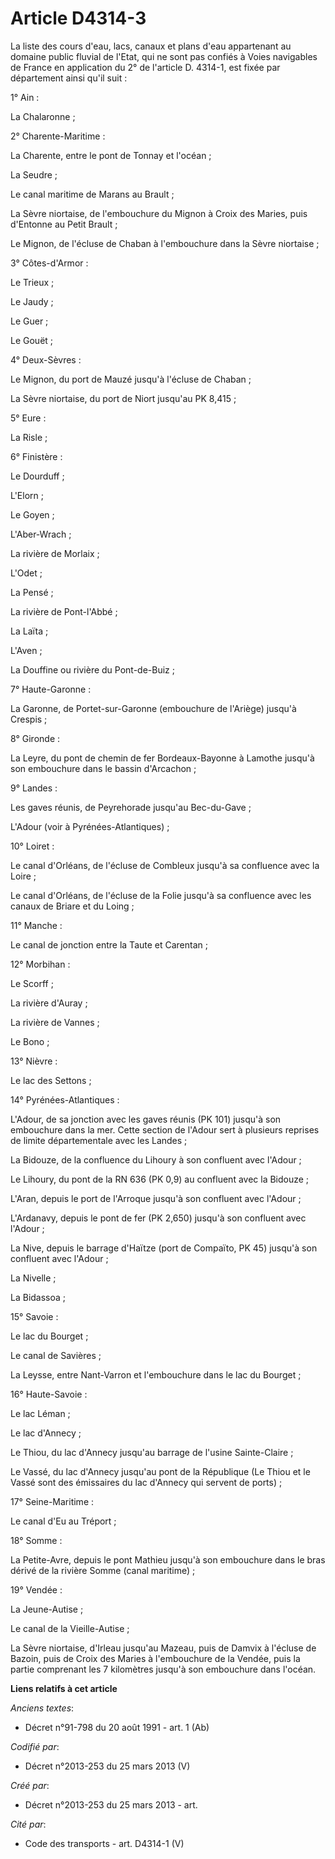# Article D4314-3

La liste des cours d'eau, lacs, canaux et plans d'eau appartenant au domaine public fluvial de l'Etat, qui ne sont pas
confiés à Voies navigables de France en application du 2° de l'article D. 4314-1, est fixée par département ainsi qu'il
suit : 

1° Ain : 

La Chalaronne ; 

2° Charente-Maritime : 

La Charente, entre le pont de Tonnay et l'océan ; 

La Seudre ; 

Le canal maritime de Marans au Brault ; 

La Sèvre niortaise, de l'embouchure du Mignon à Croix des Maries, puis d'Entonne au Petit Brault ; 

Le Mignon, de l'écluse de Chaban à l'embouchure dans la Sèvre niortaise ; 

3° Côtes-d'Armor : 

Le Trieux ; 

Le Jaudy ; 

Le Guer ; 

Le Gouët ; 

4° Deux-Sèvres : 

Le Mignon, du port de Mauzé jusqu'à l'écluse de Chaban ; 

La Sèvre niortaise, du port de Niort jusqu'au PK 8,415 ; 

5° Eure : 

La Risle ; 

6° Finistère : 

Le Dourduff ; 

L'Elorn ; 

Le Goyen ; 

L'Aber-Wrach ; 

La rivière de Morlaix ; 

L'Odet ; 

La Pensé ; 

La rivière de Pont-l'Abbé ; 

La Laïta ; 

L'Aven ; 

La Douffine ou rivière du Pont-de-Buiz ; 

7° Haute-Garonne : 

La Garonne, de Portet-sur-Garonne (embouchure de l'Ariège) jusqu'à Crespis ; 

8° Gironde : 

La Leyre, du pont de chemin de fer Bordeaux-Bayonne à Lamothe jusqu'à son embouchure dans le bassin d'Arcachon ; 

9° Landes : 

Les gaves réunis, de Peyrehorade jusqu'au Bec-du-Gave ; 

L'Adour (voir à Pyrénées-Atlantiques) ; 

10° Loiret : 

Le canal d'Orléans, de l'écluse de Combleux jusqu'à sa confluence avec la Loire ; 

Le canal d'Orléans, de l'écluse de la Folie jusqu'à sa confluence avec les canaux de Briare et du Loing ; 

11° Manche : 

Le canal de jonction entre la Taute et Carentan ; 

12° Morbihan : 

Le Scorff ; 

La rivière d'Auray ; 

La rivière de Vannes ; 

Le Bono ; 

13° Nièvre : 

Le lac des Settons ; 

14° Pyrénées-Atlantiques : 

L'Adour, de sa jonction avec les gaves réunis (PK 101) jusqu'à son embouchure dans la mer. Cette section de l'Adour sert à
plusieurs reprises de limite départementale avec les Landes ; 

La Bidouze, de la confluence du Lihoury à son confluent avec l'Adour ; 

Le Lihoury, du pont de la RN 636 (PK 0,9) au confluent avec la Bidouze ; 

L'Aran, depuis le port de l'Arroque jusqu'à son confluent avec l'Adour ; 

L'Ardanavy, depuis le pont de fer (PK 2,650) jusqu'à son confluent avec l'Adour ; 

La Nive, depuis le barrage d'Haïtze (port de Compaïto, PK 45) jusqu'à son confluent avec l'Adour ; 

La Nivelle ; 

La Bidassoa ; 

15° Savoie : 

Le lac du Bourget ; 

Le canal de Savières ; 

La Leysse, entre Nant-Varron et l'embouchure dans le lac du Bourget ; 

16° Haute-Savoie : 

Le lac Léman ; 

Le lac d'Annecy ; 

Le Thiou, du lac d'Annecy jusqu'au barrage de l'usine Sainte-Claire ; 

Le Vassé, du lac d'Annecy jusqu'au pont de la République (Le Thiou et le Vassé sont des émissaires du lac d'Annecy qui
servent de ports) ; 

17° Seine-Maritime : 

Le canal d'Eu au Tréport ; 

18° Somme : 

La Petite-Avre, depuis le pont Mathieu jusqu'à son embouchure dans le bras dérivé de la rivière Somme (canal maritime) ; 

19° Vendée : 

La Jeune-Autise ; 

Le canal de la Vieille-Autise ; 

La Sèvre niortaise, d'Irleau jusqu'au Mazeau, puis de Damvix à l'écluse de Bazoin, puis de Croix des Maries à l'embouchure de
la Vendée, puis la partie comprenant les 7 kilomètres jusqu'à son embouchure dans l'océan.

**Liens relatifs à cet article**

_Anciens textes_:

  - Décret n°91-798 du 20 août 1991 - art. 1 (Ab)

_Codifié par_:

  - Décret n°2013-253 du 25 mars 2013 (V)

_Créé par_:

  - Décret n°2013-253 du 25 mars 2013 - art.

_Cité par_:

  - Code des transports - art. D4314-1 (V)
